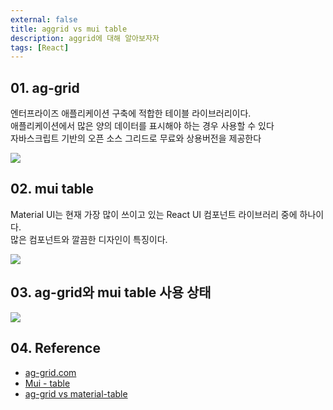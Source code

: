 ```yaml
---
external: false
title: aggrid vs mui table
description: aggrid에 대해 알아보자자
tags: [React]
---
```


## 01. ag-grid

엔터프라이즈 애플리케이션 구축에 적합한 테이블 라이브러리이다.<br />
애플리케이션에서 많은 양의 데이터를 표시해야 하는 경우 사용할 수 있다<br />
자바스크립트 기반의 오픈 소스 그리드로 무료와 상용버전을 제공한다<br />

<img src="https://github.com/WoojinJeonkr/WoojinJeonkr.github.io/blob/main/assets/images/video/ag grid.gif?raw=true"/>

## 02. mui table

Material UI는 현재 가장 많이 쓰이고 있는 React UI 컴포넌트 라이브러리 중에 하나이다.<br />
많은 컴포넌트와 깔끔한 디자인이 특징이다.

<img src="https://github.com/WoojinJeonkr/WoojinJeonkr.github.io/blob/main/assets/images/post/mui_table.png?raw=true">

## 03. ag-grid와 mui table 사용 상태

<img src="https://github.com/WoojinJeonkr/WoojinJeonkr.github.io/blob/main/assets/images/post/ag-grid_status.png?raw=true">

## 04. Reference

- [ag-grid.com](https://www.ag-grid.com/)
- [Mui - table](https://mui.com/material-ui/react-table/)
- [ag-grid vs material-table](https://npmtrends.com/ag-grid-vs-material-table-vs-mui-datatables-vs-mui-virtualized-table-vs-react-bootstrap-table-vs-react-table)